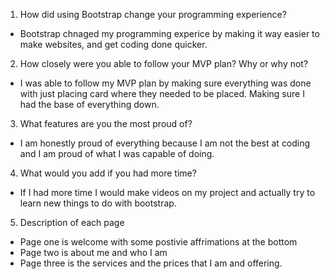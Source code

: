 1. How did using Bootstrap change your programming experience?
- Bootstrap chnaged my programming experice by making it way easier to make websites, and get coding done quicker. 

2. How closely were you able to follow your MVP plan? Why or why not?
- I was able to follow my MVP plan by making sure everything was done with just placing card where they needed to be placed. Making sure I had the base of everything down.

3. What features are you the most proud of?
- I am honestly proud of everything because I am not the best at coding and I am proud of what I was capable of doing.

4. What would you add if you had more time?
- If I had more time I would make videos on my project and actually try to learn new things to do with bootstrap.

5. Description of each page
- Page one is welcome with some postivie affrimations at the bottom
- Page two is about me and who I am
- Page three is the services and the prices that I am and offering. 